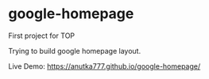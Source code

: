# google-homepage
First project for TOP

Trying to build google homepage layout.

Live Demo:
https://anutka777.github.io/google-homepage/
